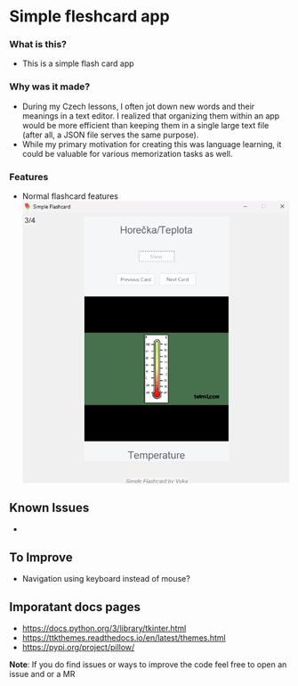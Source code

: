 # Simple fleshcard app

### What is this?

- This is a simple flash card app

### Why was it made?

- During my Czech lessons, I often jot down new words and their meanings in a text editor. I realized that organizing them within an app would be more efficient than keeping them in a single large text file (after all, a JSON file serves the same purpose).
- While my primary motivation for creating this was language learning, it could be valuable for various memorization tasks as well.

### Features

- Normal flashcard features
  ![alt text](app-screenshot.png)

## Known Issues

-

## To Improve

- Navigation using keyboard instead of mouse?

## Imporatant docs pages

- https://docs.python.org/3/library/tkinter.html
- https://ttkthemes.readthedocs.io/en/latest/themes.html
- https://pypi.org/project/pillow/

**Note**: If you do find issues or ways to improve the code feel free to open an issue and or a MR
